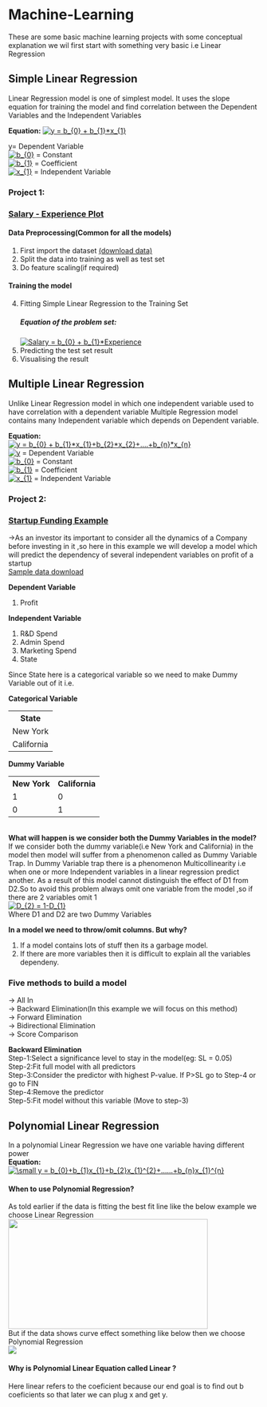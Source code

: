 # Machine-Learning
These are some basic machine learning projects with some conceptual explanation we wil first start with something very basic i.e Linear Regression
## Simple Linear Regression
Linear Regression model is one of simplest model. It uses the slope equation for training the model and find correlation between the Dependent Variables and  the Independent Variables 

<b>Equation:</b>
<a href="https://www.codecogs.com/eqnedit.php?latex=y&space;=&space;b_{0}&space;&plus;&space;b_{1}*x_{1}" target="_blank"><img src="https://latex.codecogs.com/gif.latex?y&space;=&space;b_{0}&space;&plus;&space;b_{1}*x_{1}" title="y = b_{0} + b_{1}*x_{1}" /></a>

y= Dependent Variable <br>
<a href="https://www.codecogs.com/eqnedit.php?latex=b_{0}" target="_blank"><img src="https://latex.codecogs.com/gif.latex?b_{0}" title="b_{0}" /></a> = Constant <br>
<a href="https://www.codecogs.com/eqnedit.php?latex=b_{1}" target="_blank"><img src="https://latex.codecogs.com/gif.latex?b_{1}" title="b_{1}" /></a> = Coefficient <br>
<a href="https://www.codecogs.com/eqnedit.php?latex=b_{1}" target="_blank"><img src="https://latex.codecogs.com/gif.latex?b_{1}" title="x_{1}" /></a> = Independent Variable <br>

### Project 1:
### [Salary - Experience Plot](https://github.com/apul1421/Machine-Learning-/blob/master/linear_regressionpractice.py)
#### Data Preprocessing(Common for all the  models) 
1. First import the dataset [(download data)](https://github.com/apul1421/Machine-Learning-/blob/master/Salary_Data.csv)
2. Split the data into training as well as test set
3. Do feature scaling(if required)

#### Training the model 
4. Fitting Simple Linear Regression to the Training Set 
   ##### Equation of the problem set:<br>
   <a href="https://www.codecogs.com/eqnedit.php?latex=Salary&space;=&space;b_{0}&space;&plus;&space;b_{1}*Experience" target="_blank"><img src="https://latex.codecogs.com/gif.latex?Salary&space;=&space;b_{0}&space;&plus;&space;b_{1}*Experience" title="Salary = b_{0} + b_{1}*Experience" /></a>
5. Predicting the test set result 
6. Visualising the result

## Multiple Linear Regression
Unlike Linear Regression model in which one independent variable used to have correlation with a dependent variable Multiple Regression model contains many Independent variable which depends on Dependent variable.<br>

<b>Equation:</b><br>
<a href="https://www.codecogs.com/eqnedit.php?latex=y&space;=&space;b_{0}&space;&plus;&space;b_{1}*x_{1}&plus;b_{2}*x_{2}&plus;....&plus;b_{n}*x_{n}" target="_blank"><img src="https://latex.codecogs.com/gif.latex?y&space;=&space;b_{0}&space;&plus;&space;b_{1}*x_{1}&plus;b_{2}*x_{2}&plus;....&plus;b_{n}*x_{n}" title="y = b_{0} + b_{1}*x_{1}+b_{2}*x_{2}+....+b_{n}*x_{n}" /></a>
<br>
<a href="https://www.codecogs.com/eqnedit.php?latex=y" target="_blank"><img src="https://latex.codecogs.com/gif.latex?y" title="y" /></a> = Dependent Variable <br>
<a href="https://www.codecogs.com/eqnedit.php?latex=b_{0}" target="_blank"><img src="https://latex.codecogs.com/gif.latex?b_{0}" title="b_{0}" /></a> = Constant <br>
<a href="https://www.codecogs.com/eqnedit.php?latex=b_{1}" target="_blank"><img src="https://latex.codecogs.com/gif.latex?b_{1}" title="b_{1}" /></a> = Coefficient <br>
<a href="https://www.codecogs.com/eqnedit.php?latex=b_{1}" target="_blank"><img src="https://latex.codecogs.com/gif.latex?b_{1}" title="x_{1}" /></a> = Independent Variable <br>

### Project 2:
### [Startup Funding Example](https://github.com/apul1421/Machine-Learning-/blob/master/multiple_linear_regression_practice.py)
->As an investor its important to consider all the dynamics of a Company before investing in it ,so here in this example we will develop a model which will predict the dependency of several independent variables on profit of a startup <br>[Sample data download](https://github.com/apul1421/Machine-Learning-/blob/master/50_Startups.csv)

<b>Dependent Variable</b><br>
1. Profit <br>

<b>Independent Variable </b><br>
1. R&D Spend<br>
2. Admin Spend<br>
3. Marketing Spend<br>
4. State<br>

Since State here is a categorical variable so we need to make Dummy Variable out of it i.e. <br>

<b>Categorical Variable</b>
<table style="width:100%">
  <tr>
    <th>State</th>
  </tr>
  <tr>
    <td>New York</td>
  </tr>
  <tr>
    <td>California</td>
  </tr>
</table>

<b>Dummy Variable</b>
<table style="width:100%">
  <tr>
    <th>New York</th>
    <th>California</th>
  </tr>
  <tr>
    <td>1</td>
    <td>0</td>
  </tr>
  <tr>
    <td>0</td>
    <td>1</td>
  </tr>
</table>
<br>
<b>What will happen is we consider both the Dummy Variables in the model?</b><br>
If we consider both the dummy variable(i.e New York and California) in the model then model will suffer from a phenomenon called as Dummy Variable Trap.
In Dummy Variable trap there is a phenomenon Multicollinearity i.e when one or more Independent variables in a linear regression predict another. As a result of this model cannot distinguish the effect of D1 from D2.So to avoid this problem always omit one variable from the model ,so if there are 2 variables omit 1<br>
<a href="https://www.codecogs.com/eqnedit.php?latex=D_{2}&space;=&space;1-D_{1}" target="_blank"><img src="https://latex.codecogs.com/gif.latex?D_{2}&space;=&space;1-D_{1}" title="D_{2} = 1-D_{1}" /></a><br>
Where D1 and D2 are two Dummy Variables<br>

<b>In a model we need to throw/omit columns. But why?</b><br>
1. If a model contains lots of stuff then its a garbage model.<br>
2. If there are more variables then it is difficult to explain all the variables dependeny.<br>

### Five methods to build a model<br>
-> All In<br>
-> Backward Elimination(In this example we will focus on this method)<br>
-> Forward Elimination<br>
-> Bidirectional Elimination<br>
-> Score Comparison<br> 

<b>Backward Elimination</b><br>
Step-1:Select a significance level to stay in the model(eg: SL = 0.05)<br>
Step-2:Fit full model with all predictors<br>
Step-3:Consider the predictor with highest P-value. If P>SL go to Step-4 or go to FIN<br>
Step-4:Remove the predictor<br>
Step-5:Fit model without this variable (Move to step-3)<br>

## Polynomial Linear Regression
In a polynomial Linear Regression we have one variable having different power<br>
<b>Equation:</b><br>
<a href="http://www.codecogs.com/eqnedit.php?latex=\small&space;y&space;=&space;b_{0}&plus;b_{1}x_{1}&plus;b_{2}x_{1}^{2}&plus;......&plus;b_{n}x_{1}^{n}" target="_blank"><img src="http://latex.codecogs.com/gif.latex?\small&space;y&space;=&space;b_{0}&plus;b_{1}x_{1}&plus;b_{2}x_{1}^{2}&plus;......&plus;b_{n}x_{1}^{n}" title="\small y = b_{0}+b_{1}x_{1}+b_{2}x_{1}^{2}+......+b_{n}x_{1}^{n}" /></a><br>

#### When to use Polynomial Regression?<br>
As told earlier if the data is fitting the best fit line like the below example we choose Linear Regression 
<img src="http://108.61.119.12/wp-content/uploads/2014/05/simple-linear-regression.png" width="400" height="220"><br>
But if the data shows curve effect something like below then we choose Polynomial Regression<br>
<img src="http://www.statisticshowto.com/wp-content/uploads/2015/01/excel-polynomial-regression-300x180.png"><br>

#### Why is Polynomial Linear Equation called Linear ?
Here linear refers to the coeficient because our end goal is to find out b coeficients so that later we can plug x and get y.<br>

